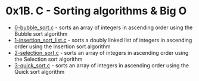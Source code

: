 # 0x1B. C - Sorting algorithms & Big O
- [0-bubble_sort.c](0-bubble_sort.c) - sorts an array of integers in ascending order using the Bubble sort algorithm
- [1-insertion_sort_list.c](1-insertion_sort_list.c) - sorts a doubly linked list of integers in ascending order using the Insertion sort algorithm
- [2-selection_sort.c](2-selection_sort.c) - sorts an array of integers in ascending order using the Selection sort algorithm
- [3-quick_sort.c](3-quick_sort.c) - sorts an array of integers in ascending order using the Quick sort algorithm
